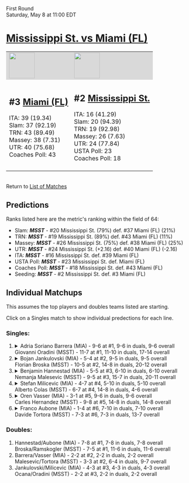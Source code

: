 First Round  
Saturday, May 8 at 11:00 EDT
# [Mississippi St. vs Miami (FL)](https://www.ncaa.com/game/5833375) 

<table>  
<tr style="background-color: #d9d9d9 !important"><td><a href="#"><img src="https://www.ncaa.com/sites/default/files/images/logos/schools/m/miami-fl.70.png" width="70" height="70" /></a></td><td><a href="#"><img src="https://www.ncaa.com/sites/default/files/images/logos/schools/m/mississippi-st.70.png" width="70" height="70" /></a></td></tr>
<tr><td>  

<h2>#3 <a href="#">Miami (FL)</a></h2>  
ITA: 39 (19.34)<br>  
Slam: 37 (92.19)<br>  
TRN: 43 (89.49)<br>  
Massey: 38 (7.31)<br>  
UTR: 40 (75.68)<br>  
Coaches Poll: 43<br>  
<br>  

</td><td>  

<h2>#2 <a href="#">Mississippi St.</a></h2>  
ITA: 16 (41.29)<br>  
Slam: 20 (94.39)<br>  
TRN: 19 (92.98)<br>  
Massey: 26 (7.63)<br>  
UTR: 24 (77.84)<br>  
USTA Poll: 23<br>  
Coaches Poll: 18<br>  
<br>  

</td></tr></table>  


<br>Return to [List of Matches](../index.md)  

## Predictions  

Ranks listed here are the metric's ranking within the field of 64:  
- Slam: ***MSST*** - #20 Mississippi St. (79%) def. #37 Miami (FL) (21%)  
- TRN: ***MSST*** - #19 Mississippi St. (89%) def. #43 Miami (FL) (11%)  
- Massey: ***MSST*** - #26 Mississippi St. (75%) def. #38 Miami (FL) (25%)  
- UTR: ***MSST*** - #24 Mississippi St. (+2.16) def. #40 Miami (FL) (-2.16)  
- ITA: ***MSST*** - #16 Mississippi St. def. #39 Miami (FL)  
- USTA Poll: ***MSST*** - #23 Mississippi St. def. Miami (FL)  
- Coaches Poll: ***MSST*** - #18 Mississippi St. def. #43 Miami (FL)  
- Seeding: ***MSST*** - #2 Mississippi St. def. #3 Miami (FL)  

## Individual Matchups  

This assumes the top players and doubles teams listed are starting.  

Click on a Singles match to show individual predections for each line.  

### Singles:  

<ol>
<li><details><summary markdown="span">
Adria Soriano Barrera (MIA) - 9-6 at #1, 9-6 in duals, 9-6 overall<br>  
Giovanni Oradini (MSST) - 11-7 at #1, 11-10 in duals, 17-14 overall
</summary><h4>Predictions</h4><ul>
<li>Slam: <b><i>VT</i></b> - #30 Virginia Tech (56%) def. #35 Texas Tech (44%)</li>  
</ul></details></li>
<li><details><summary markdown="span">
Bojan Jankulovski (MIA) - 5-4 at #2, 9-5 in duals, 9-5 overall<br>  
Florian Broska (MSST) - 10-5 at #2, 14-8 in duals, 20-12 overall
</summary><h4>Predictions</h4><ul>
<li>Slam: <b><i>VT</i></b> - #30 Virginia Tech (56%) def. #35 Texas Tech (44%)</li>  
</ul></details></li>
<li><details><summary markdown="span">
Benjamin Hannestad (MIA) - 5-5 at #3, 6-10 in duals, 6-10 overall<br>  
Nemanja Malesevic (MSST) - 9-5 at #3, 15-7 in duals, 20-11 overall
</summary><h4>Predictions</h4><ul>
<li>Slam: <b><i>VT</i></b> - #30 Virginia Tech (56%) def. #35 Texas Tech (44%)</li>  
</ul></details></li>
<li><details><summary markdown="span">
Stefan Milicevic (MIA) - 4-7 at #4, 5-10 in duals, 5-10 overall<br>  
Alberto Colas (MSST) - 6-7 at #4, 14-8 in duals, 4-6 overall
</summary><h4>Predictions</h4><ul>
<li>Slam: <b><i>VT</i></b> - #30 Virginia Tech (56%) def. #35 Texas Tech (44%)</li>  
</ul></details></li>
<li><details><summary markdown="span">
Oren Vasser (MIA) - 3-1 at #5, 9-6 in duals, 9-6 overall<br>  
Carles Hernandez (MSST) - 9-8 at #5, 14-8 in duals, 14-8 overall
</summary><h4>Predictions</h4><ul>
<li>Slam: <b><i>VT</i></b> - #30 Virginia Tech (56%) def. #35 Texas Tech (44%)</li>  
</ul></details></li>
<li><details><summary markdown="span">
Franco Aubone (MIA) - 1-4 at #6, 7-10 in duals, 7-10 overall<br>  
Davide Tortora (MSST) - 7-3 at #6, 7-3 in duals, 13-7 overall
</summary><h4>Predictions</h4><ul>
<li>Slam: <b><i>VT</i></b> - #30 Virginia Tech (56%) def. #35 Texas Tech (44%)</li>  
</ul></details></li>
</ol>

### Doubles:  
1. Hannestad/Aubone (MIA) - 7-8 at #1, 7-8 in duals, 7-8 overall  
   Broska/Ramskogler (MSST) - 7-5 at #1, 11-6 in duals, 11-6 overall
2. Barrera/Vasser (MIA) - 2-2 at #2, 2-2 in duals, 2-2 overall  
   Malesevic/Tortora (MSST) - 3-3 at #2, 6-4 in duals, 9-7 overall
3. Jankulovski/Milicevic (MIA) - 4-3 at #3, 4-3 in duals, 4-3 overall  
   Ocana/Oradini (MSST) - 2-2 at #3, 2-2 in duals, 2-2 overall